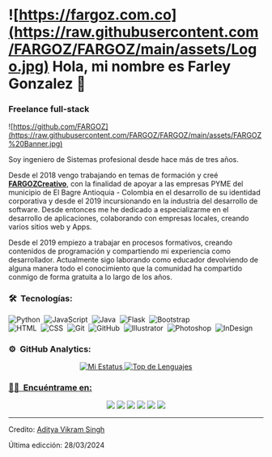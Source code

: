 # ![https://fargoz.com.co](https://raw.githubusercontent.com/FARGOZ/FARGOZ/main/assets/Logo.jpg) Hola, mi nombre es Farley Gonzalez 👋
### Freelance full-stack

![https://github.com/FARGOZ](https://raw.githubusercontent.com/FARGOZ/FARGOZ/main/assets/FARGOZ%20Banner.jpg)

<!-- ## 👋 &nbsp;Hey there! I'm FARGOZ -->

<!--### 👨🏻‍💻 &nbsp;About Me-->

Soy ingeniero de Sistemas profesional desde hace más de tres años.

Desde el 2018 vengo trabajando en temas de formación y creé [**FARGOZCreativo**](https://fargozcreativo.com), con la finalidad de apoyar a las empresas PYME del municipio de El Bagre Antioquia - Colombia en el desarrollo de su identidad corporativa y desde el 2019 incursionando en la industria del desarrollo de software. Desde entonces me he dedicado a especializarme en el desarrollo de aplicaciones, colaborando con empresas locales, creando varios sitios web y Apps.

Desde el 2019 empiezo a trabajar en procesos formativos, creando contenidos de programación y compartiendo mi experiencia como desarrollador. Actualmente sigo laborando como educador devolviendo de alguna manera todo el conocimiento que la comunidad ha compartido conmigo de forma gratuita a lo largo de los años.


<!--
💡 &nbsp;I like to explore new technologies and develop software solutions and quick hacks.\
🎓 &nbsp;I'm currently studying Computer Science and Mathematics at the University of Massachusetts Amherst.\
🌱 &nbsp;I'm on track for learning more about Artificial Intelligence, Systems Design, and Cloud Architecture.\
✍️ &nbsp;In my free time, I pursue Graphic Design and Blog Writing as hobbies/side hustles.\
💬 &nbsp;Feel free to reach out to me for pro bono consulting and volunteering, or just for some interesting discussion.\
✉️ &nbsp;You can shoot me an email at avsingh@umass.edu! I'll try to respond as soon as I can.\
📄 &nbsp;Please have a look at my [Résumé](https://www.adityavsingh.com/resume.html) for more details about me. I'm open to feedback and suggestions!-->


### 🛠 &nbsp;Tecnologías:

![Python](https://img.shields.io/badge/-Python-05122A?style=flat&logo=python)&nbsp;
![JavaScript](https://img.shields.io/badge/-JavaScript-05122A?style=flat&logo=javascript)&nbsp;
![Java](https://img.shields.io/badge/-Java-05122A?style=flat&logo=Java&logoColor=FFA518)&nbsp;
![Flask](https://img.shields.io/badge/-Flask-05122A?style=flat&logo=flask)&nbsp;
![Bootstrap](https://img.shields.io/badge/-Bootstrap-05122A?style=flat&logo=bootstrap&logoColor=563D7C)\
![HTML](https://img.shields.io/badge/-HTML-05122A?style=flat&logo=HTML5)&nbsp;
![CSS](https://img.shields.io/badge/-CSS-05122A?style=flat&logo=CSS3&logoColor=1572B6)&nbsp;
![Git](https://img.shields.io/badge/-Git-05122A?style=flat&logo=git)&nbsp;
![GitHub](https://img.shields.io/badge/-GitHub-05122A?style=flat&logo=github)&nbsp;
![Illustrator](https://img.shields.io/badge/-Illustrator-05122A?style=flat&logo=adobe-illustrator)&nbsp;
![Photoshop](https://img.shields.io/badge/-Photoshop-05122A?style=flat&logo=adobe-photoshop)&nbsp;
![InDesign](https://img.shields.io/badge/-InDesign-05122A?style=flat&logo=adobe-indesign)
<!--![C](https://img.shields.io/badge/-C-05122A?style=flat&logo=C&logoColor=A8B9CC)&nbsp;
![C++](https://img.shields.io/badge/-C++-05122A?style=flat&logo=C%2B%2B&logoColor=00599C)&nbsp;
![R (Statistics)](https://img.shields.io/badge/-R-05122A?style=flat&logo=R&logoColor=276DC3)\
![React](https://img.shields.io/badge/-React-05122A?style=flat&logo=react)&nbsp;
![Node.js](https://img.shields.io/badge/-Node.js-05122A?style=flat&logo=node.js)&nbsp;
![Django](https://img.shields.io/badge/-Django-05122A?style=flat&logo=django&logoColor=092E20)&nbsp;
!![Markdown](https://img.shields.io/badge/-Markdown-05122A?style=flat&logo=markdown)\
![Visual Studio Code](https://img.shields.io/badge/-Visual%20Studio%20Code-05122A?style=flat&logo=visual-studio-code&logoColor=007ACC)&nbsp;
![RStudio](https://img.shields.io/badge/-RStudio-05122A?style=flat&logo=rstudio)&nbsp;
![Eclipse](https://img.shields.io/badge/-Eclipse-05122A?style=flat&logo=eclipse-ide&logoColor=2C2255)\-->

### ⚙️ &nbsp;GitHub Analytics:

<p align="center">
  <a href="https://github.com/FARGOZ">
    <img alt="Mi Estatus" height="180em" src="https://github-readme-stats.vercel.app/api?username=FARGOZ&show_icons=true"/>
    <img alt="Top de Lenguajes" height="180em" src="https://github-readme-stats.vercel.app/api/top-langs/?username=FARGOZ&layout=compact"/>
</p>


### 🤝🏻 &nbsp;Encuéntrame en:

<p align="center">
<a href="https://www.fargozcreativo.com"><img src="https://img.shields.io/badge/-fargozcreativo.com-3423A6?style=flat&logo=Google-Chrome&logoColor=white"/></a>
<a href="https://linkedin.com/in/fargoz"><img src="https://img.shields.io/badge/-@FARGOZ-0077B5?style=flat&logo=Linkedin&logoColor=white"/></a>
<a href="mailto:gonzalezfarley@hotmail.com"><img src="https://img.shields.io/badge/-gonzalezfarley@gmail.com-D14836?style=flat&logo=Gmail&logoColor=white"/></a>
<a href="https://www.instagram.com/fargozcreativo/"><img src="https://img.shields.io/badge/-@FARGOZCreativo-E4405F?style=flat&logo=Instagram&logoColor=white"/></a>
<a href="https://www.facebook.com/fargozdev"><img src="https://img.shields.io/badge/-@FARGOZDev-1877F2?style=flat&logo=Facebook&logoColor=white"/></a>
<a href="https://www.behance.net/FARGOZ"><img src="https://img.shields.io/badge/-@FARGOZ-1769FF?style=flat&logo=Behance&logoColor=white"/></a>
</p>

-----
Credito: [Aditya Vikram Singh](https://github.com/AVS1508)

Última edicción: 28/03/2024
